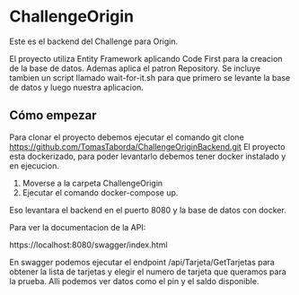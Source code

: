 # ChallengeOrigin

Este es el backend del Challenge para Origin.

El proyecto utiliza Entity Framework aplicando Code First para la creacion de la base de datos.
Ademas aplica el patron Repository.
Se incluye tambien un script llamado wait-for-it.sh para que primero se levante la base de datos y luego nuestra aplicacion.

## Cómo empezar
Para clonar el proyecto debemos ejecutar el comando git clone https://github.com/TomasTaborda/ChallengeOriginBackend.git
El proyecto esta dockerizado, para poder levantarlo debemos tener docker instalado y en ejecucion.

1. Moverse a la carpeta ChallengeOrigin
2. Ejecutar el comando docker-compose up.

Eso levantara el backend en el puerto 8080 y la base de datos con docker.

Para ver la documentacion de la API:

https://localhost:8080/swagger/index.html

En swagger podemos ejecutar el endpoint /api/Tarjeta/GetTarjetas para obtener la lista de tarjetas y elegir el numero de tarjeta
que queramos para la prueba.
Alli podemos ver datos como el pin y el saldo disponible.
